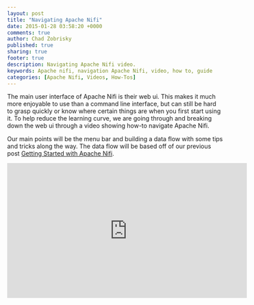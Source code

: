 ```yaml
---
layout: post
title: "Navigating Apache Nifi"
date: 2015-01-28 03:58:20 +0000
comments: true
author: Chad Zobrisky
published: true
sharing: true
footer: true
description: Navigating Apache Nifi video.
keywords: Apache nifi, navigation Apache Nifi, video, how to, guide
categories: [Apache Nifi, Videos, How-Tos]
---
```


The main user interface of Apache Nifi is their web ui.  This makes it much more enjoyable to use than a command line interface, but can still be hard to grasp quickly or know where certain things are when you first start using it.  To help reduce the learning curve, we are going through and breaking down the web ui through a video showing how-to navigate Apache Nifi.

Our main points will be the menu bar and building a data flow with some tips and tricks along the way.  The data flow will be based off of our previous post [Getting Started with Apache Nifi](//getting-started-with-apache-nifi/).

<iframe width="560" height="315" src="https://www.youtube.com/embed/FgTGAWLC170" frameborder="0" allowfullscreen></iframe>
